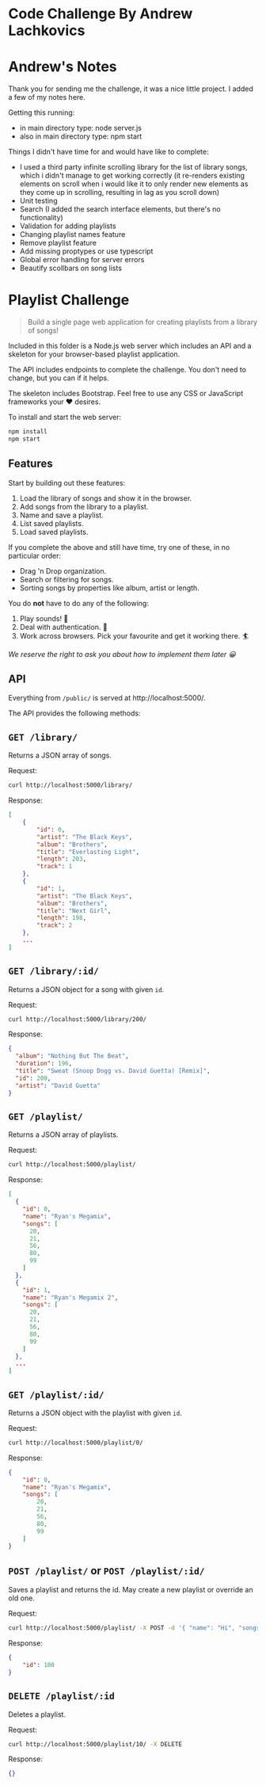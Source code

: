 Code Challenge By Andrew Lachkovics
==========================


Andrew's Notes
==========================

Thank you for sending me the challenge, it was a nice little project. I added a few of my notes here.

Getting this running:

* in main directory type: node server.js
* also in main directory type: npm start


Things I didn't have time for and would have like to complete:

* I used a third party infinite scrolling library for the list of library songs, which i didn't manage to get working correctly (it re-renders existing elements on scroll when i would like it to only render new elements as they come up in scrolling, resulting in lag as you scroll down)
* Unit testing
* Search (I added the search interface elements, but there's no functionality)
* Validation for adding playlists
* Changing playlist names feature
* Remove playlist feature
* Add missing proptypes or use typescript
* Global error handling for server errors
* Beautify scollbars on song lists




Playlist Challenge
==========================

> Build a single page web application for creating playlists from a library of
> songs!

Included in this folder is a Node.js web server which includes an API and a
skeleton for your browser-based playlist application.

The API includes endpoints to complete the challenge. You don't need to change,
but you can if it helps.

The skeleton includes Bootstrap. Feel free to use any CSS or JavaScript
frameworks your ❤️ desires.

To install and start the web server:

```bash
npm install
npm start
```

Features
-----------------------------

Start by building out these features:

1. Load the library of songs and show it in the browser.
2. Add songs from the library to a playlist.
3. Name and save a playlist.
4. List saved playlists.
5. Load saved playlists.

If you complete the above and still have time, try one of these, in no
particular order:

* Drag 'n Drop organization.
* Search or filtering for songs.
* Sorting songs by properties like album, artist or length.

You do **not** have to do any of the following:

1. Play sounds! 🎵
2. Deal with authentication. 🔐
3. Work across browsers. Pick your favourite and get it working there. 🏄

*We reserve the right to ask you about how to implement them later 😀*


API
-------------------------------

Everything from `/public/` is served at http://localhost:5000/.

The API provides the following methods:


`GET /library/`
---------------

Returns a JSON array of songs.

Request:

```bash
curl http://localhost:5000/library/
```

Response:

```json
[
    {
        "id": 0,
        "artist": "The Black Keys",
        "album": "Brothers",
        "title": "Everlasting Light",
        "length": 203,
        "track": 1
    },
    {
        "id": 1,
        "artist": "The Black Keys",
        "album": "Brothers",
        "title": "Next Girl",
        "length": 198,
        "track": 2
    },
    ...
]
```

`GET /library/:id/`
---------------------

Returns a JSON object for a song with given `id`.

Request:

```bash
curl http://localhost:5000/library/200/
```

Response:

```json
{
  "album": "Nothing But The Beat",
  "duration": 196,
  "title": "Sweat (Snoop Dogg vs. David Guetta) [Remix]",
  "id": 200,
  "artist": "David Guetta"
}
```

`GET /playlist/`
---------------------

Returns a JSON array of playlists.

Request:

```bash
curl http://localhost:5000/playlist/
```

Response:

```json
[
  {
    "id": 0,
    "name": "Ryan's Megamix",
    "songs": [
      20,
      21,
      56,
      80,
      99
    ]
  },
  {
    "id": 1,
    "name": "Ryan's Megamix 2",
    "songs": [
      20,
      21,
      56,
      80,
      99
    ]
  },
  ...
]
```

`GET /playlist/:id/`
---------------------

Returns a JSON object with the playlist with given `id`.

Request:

```bash
curl http://localhost:5000/playlist/0/
```

Response:

```json
{
    "id": 0,
    "name": "Ryan's Megamix",
    "songs": [
        20,
        21,
        56,
        80,
        99
    ]
}
```

`POST /playlist/` or `POST /playlist/:id/`
-------------------------------------------

Saves a playlist and returns the id. May create a new playlist or override an
old one.

Request:

```bash
curl http://localhost:5000/playlist/ -X POST -d '{ "name": "Hi", "songs": [1,2,3,4]}' -H "Content-Type: application/json"
```


Response:

```json
{
    "id": 100
}
```


`DELETE /playlist/:id`
-------------------------

Deletes a playlist.

Request:

```bash
curl http://localhost:5000/playlist/10/ -X DELETE
```

Response:

```json
{}
```